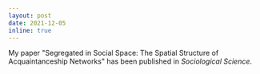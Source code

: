 ```yaml
---
layout: post
date: 2021-12-05
inline: true
---
```


My paper "Segregated in Social Space: The Spatial Structure of Acquaintanceship Networks" has been published in *Sociological Science*.
